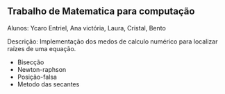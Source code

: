 ## Trabalho de Matematica para computação

Alunos: Ycaro Entriel, Ana victória, Laura, Cristal, Bento

Descrição: Implementação dos medos de calculo numérico para localizar raízes de uma equação.
- Bisecção
- Newton-raphson
- Posição-falsa
- Metodo das secantes
